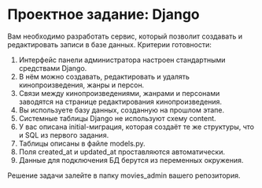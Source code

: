 # Проектное задание: Django
Вам необходимо разработать сервис, который позволит создавать и редактировать записи в базе данных.
Критерии готовности:

1. Интерфейс панели администратора настроен стандартными средствами Django.
2. В нём можно создавать, редактировать и удалять кинопроизведения, жанры и персон.
3. Связи между кинопроизведениями, жанрами и персонами заводятся на странице редактирования кинопроизведения.
4. Вы используете базу данных, созданную на прошлом этапе.
5. Системные таблицы Django не используют схему content.
6. У вас описана initial-миграция, которая создаёт те же структуры, что и SQL из первого задания.
7. Таблицы описаны в файле models.py.
8. Поля created_at и updated_at проставляются автоматически.
9. Данные для подключения БД берутся из переменных окружения.

Решение задачи залейте в папку movies_admin вашего репозитория.
